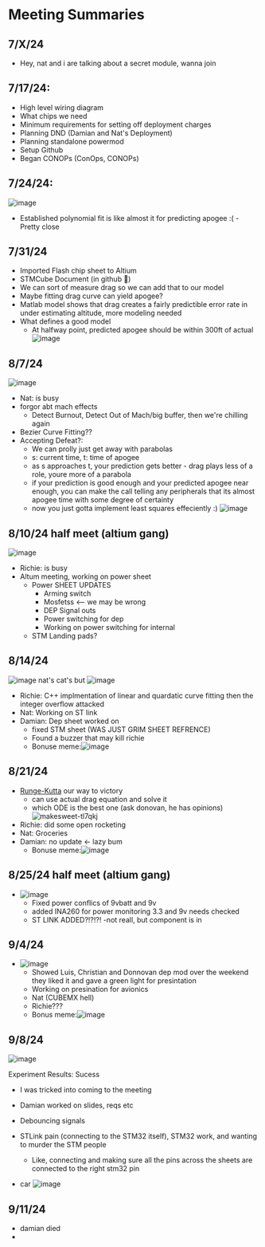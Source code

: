 # Meeting Summaries
## 7/X/24
- Hey, nat and i are talking about a secret module, wanna join


## 7/17/24:
- High level wiring diagram
- What chips we need
- Minimum requirements for setting off deployment charges
- Planning DND (Damian and Nat's Deployment)
- Planning standalone powermod
- Setup Github
- Began CONOPs (ConOps, CONOPs)

## 7/24/24:
![image](https://github.com/user-attachments/assets/831c8cc7-ae64-49a6-b53e-ae0c9aa0a87e)
- Established polynomial fit is like almost it for predicting apogee :( - Pretty close
## 7/31/24
- Imported Flash chip sheet to Altium
- STMCube Document (in github 🖤)
- We can sort of measure drag so we can add that to our model
- Maybe fitting drag curve can yield apogee?
- Matlab model shows that drag creates a fairly predictible error rate in under estimating altitude, more modeling needed
- What defines a good model
  - At halfway point, predicted apogee should be within 300ft of actual
![image](https://github.com/user-attachments/assets/f9959179-9d7e-42ed-b1b8-b5058d6f1e9f)

## 8/7/24
![image](https://github.com/user-attachments/assets/65e717b5-5c67-4f2b-8167-8758a4bc2b6f)
- Nat: is busy
- forgor abt mach effects
  - Detect Burnout, Detect Out of Mach/big buffer, then we're chilling again
- Bezier Curve Fitting??
- Accepting Defeat?:
  - We can prolly just get away with parabolas
  - s: current time, t: time of apogee
  - as s approaches t, your prediction gets better - drag plays less of a role, youre more of a parabola
  - if your prediction is good enough and your predicted apogee near enough, you can make the call telling any peripherals that its almost apogee time with some degree of certainty
  - now you just gotta implement least squares effeciently :)
![image](https://github.com/user-attachments/assets/9ded0dc5-27c7-4f06-9115-05080ad8c2c4)

## 8/10/24 half meet (altium gang)
![image](https://github.com/user-attachments/assets/061e897d-bb5d-478d-a62e-e204d43ba890)
- Richie: is busy
- Altum meeting, working on power sheet
  - Power SHEET UPDATES
    - Arming switch
    - Mosfetss <-- we may be wrong
    - DEP Signal outs
    - Power switching for dep
    - Working on power switching for internal
  - STM Landing pads?

## 8/14/24
![image](https://github.com/user-attachments/assets/5425b93b-92a4-4cd0-bd70-015a7fc457a9)
nat's cat's but
![image](https://github.com/user-attachments/assets/b2ebd890-aeb4-4d36-a445-cdecee6312d2)

- Richie: C++ implmentation of linear and quardatic curve fitting then the integer overflow attacked
- Nat: Working on ST link
- Damian: Dep sheet worked on
  - fixed STM sheet (WAS JUST GRIM SHEET REFRENCE)
  - Found a buzzer that may kill richie
  - Bonuse meme:![image](https://github.com/user-attachments/assets/63226aac-e59a-4a94-8f00-00a639139dc9)
## 8/21/24
- [Runge-Kutta](https://en.wikipedia.org/wiki/Runge%E2%80%93Kutta_methods) our way to victory
  - can use actual drag equation and solve it
  - which ODE is the best one (ask donovan, he has opinions)
![makesweet-tl7qkj](https://github.com/user-attachments/assets/7351ea7f-c277-44fc-8c44-a6ec56ee6447)
- Richie: did some open rocketing
- Nat: Groceries
- Damian: no update <- lazy bum
  - Bonuse meme:![image](https://github.com/user-attachments/assets/e9771ed5-c9d3-4d7c-81e1-41fbf272c169)


## 8/25/24 half meet (altium gang)
- ![image](https://github.com/user-attachments/assets/5efc6741-8bbd-4158-a7e7-254d08695055) 
  - Fixed power conflics of 9vbatt and 9v
  - added INA260 for power monitoring 3.3 and 9v needs checked
  - ST LINK ADDED?!?!?!
       -not reall, but component is in
    
## 9/4/24 
- ![image](https://github.com/user-attachments/assets/d3411cf8-431f-4a51-a8e3-e92f6b2611c7)
  - Showed Luis, Christian and Donnovan dep mod over the weekend they liked it and gave a green light for presintation
  - Working on presination for avionics
  - Nat (CUBEMX hell)
  - Richie???
  - Bonus meme:![image](https://github.com/user-attachments/assets/04f39c90-c96f-42e5-9274-5c597609d925)

## 9/8/24
![image](https://github.com/user-attachments/assets/2d5c766f-ecf1-49fb-81a1-90dfb1954989)

Experiment Results: Sucess
- I was tricked into coming to the meeting

- Damian worked on slides, reqs etc
- Debouncing signals
- STLink pain (connecting to the STM32 itself), STM32 work, and wanting to murder the STM people
  - Like, connecting and making sure all the pins across the sheets are connected to the right stm32 pin
- car ![image](https://github.com/user-attachments/assets/c6b6b40c-ccec-4145-a8ea-38dd262ed631)


## 9/11/24
- damian died
-  

